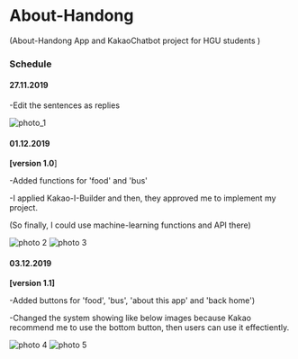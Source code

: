 # About-Handong
(About-Handong App and KakaoChatbot project for HGU students )


### Schedule

#### 27.11.2019
-Edit the sentences as replies

![photo_1](./27.11.2019.png ) 


#### 01.12.2019 
__[version 1.0__]

-Added functions for 'food' and 'bus'

-I applied Kakao-I-Builder and then, they approved me to implement my project.

(So finally, I could use machine-learning functions and API there)

![photo 2](./01.12.2019.png ) 
![photo 3](./01.12.2019-(2).png ) 


#### 03.12.2019 
__[version 1.1]__ 

-Added buttons for 'food', 'bus', 'about this app' and 'back home')

-Changed the system showing like below images because Kakao recommend me to use the bottom button, then users can use it effectiently.



![photo 4](./03.12.2019.jpeg ) 
![photo 5](./03.12.2019-(2).png ) 
